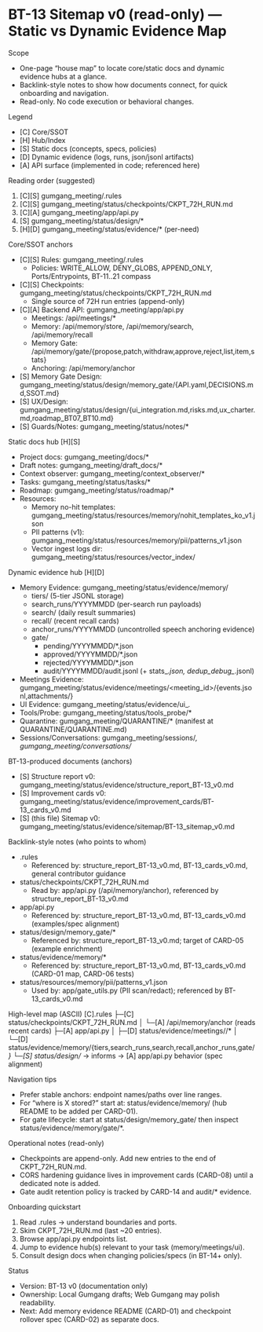 # BT-13 Sitemap v0 (read-only) — Static vs Dynamic Evidence Map

Scope
- One-page “house map” to locate core/static docs and dynamic evidence hubs at a glance.
- Backlink-style notes to show how documents connect, for quick onboarding and navigation.
- Read-only. No code execution or behavioral changes.

Legend
- [C] Core/SSOT
- [H] Hub/Index
- [S] Static docs (concepts, specs, policies)
- [D] Dynamic evidence (logs, runs, json/jsonl artifacts)
- [A] API surface (implemented in code; referenced here)

Reading order (suggested)
1) [C][S] gumgang_meeting/.rules
2) [C][S] gumgang_meeting/status/checkpoints/CKPT_72H_RUN.md
3) [C][A] gumgang_meeting/app/api.py
4) [S]    gumgang_meeting/status/design/*
5) [H][D] gumgang_meeting/status/evidence/* (per-need)

Core/SSOT anchors
- [C][S] Rules: gumgang_meeting/.rules
  - Policies: WRITE_ALLOW, DENY_GLOBS, APPEND_ONLY, Ports/Entrypoints, BT-11..21 compass
- [C][S] Checkpoints: gumgang_meeting/status/checkpoints/CKPT_72H_RUN.md
  - Single source of 72H run entries (append-only)
- [C][A] Backend API: gumgang_meeting/app/api.py
  - Meetings: /api/meetings/*
  - Memory: /api/memory/store, /api/memory/search, /api/memory/recall
  - Memory Gate: /api/memory/gate/{propose,patch,withdraw,approve,reject,list,item,stats}
  - Anchoring: /api/memory/anchor
- [S] Memory Gate Design: gumgang_meeting/status/design/memory_gate/{API.yaml,DECISIONS.md,SSOT.md}
- [S] UX/Design: gumgang_meeting/status/design/{ui_integration.md,risks.md,ux_charter.md,roadmap_BT07_BT10.md}
- [S] Guards/Notes: gumgang_meeting/status/notes/*

Static docs hub [H][S]
- Project docs: gumgang_meeting/docs/*
- Draft notes: gumgang_meeting/draft_docs/*
- Context observer: gumgang_meeting/context_observer/*
- Tasks: gumgang_meeting/status/tasks/*
- Roadmap: gumgang_meeting/status/roadmap/*
- Resources:
  - Memory no-hit templates: gumgang_meeting/status/resources/memory/nohit_templates_ko_v1.json
  - PII patterns (v1): gumgang_meeting/status/resources/memory/pii/patterns_v1.json
  - Vector ingest logs dir: gumgang_meeting/status/resources/vector_index/

Dynamic evidence hub [H][D]
- Memory Evidence: gumgang_meeting/status/evidence/memory/
  - tiers/               (5-tier JSONL storage)
  - search_runs/YYYYMMDD (per-search run payloads)
  - search/              (daily result summaries)
  - recall/              (recent recall cards)
  - anchor_runs/YYYYMMDD (uncontrolled speech anchoring evidence)
  - gate/
    - pending/YYYYMMDD/*.json
    - approved/YYYYMMDD/*.json
    - rejected/YYYYMMDD/*.json
    - audit/YYYYMMDD/audit.jsonl (+ stats_*.json, dedup_debug_*.jsonl)
- Meetings Evidence: gumgang_meeting/status/evidence/meetings/<meeting_id>/{events.jsonl,attachments/}
- UI Evidence: gumgang_meeting/status/evidence/ui_*.*
- Tools/Probe: gumgang_meeting/status/tools_probe/*
- Quarantine: gumgang_meeting/QUARANTINE/* (manifest at QUARANTINE/QUARANTINE.md)
- Sessions/Conversations: gumgang_meeting/sessions/*, gumgang_meeting/conversations/*

BT-13-produced documents (anchors)
- [S] Structure report v0: gumgang_meeting/status/evidence/structure_report_BT-13_v0.md
- [S] Improvement cards v0: gumgang_meeting/status/evidence/improvement_cards/BT-13_cards_v0.md
- [S] (this file) Sitemap v0: gumgang_meeting/status/evidence/sitemap/BT-13_sitemap_v0.md

Backlink-style notes (who points to whom)
- .rules
  - Referenced by: structure_report_BT-13_v0.md, BT-13_cards_v0.md, general contributor guidance
- status/checkpoints/CKPT_72H_RUN.md
  - Read by: app/api.py (/api/memory/anchor), referenced by structure_report_BT-13_v0.md
- app/api.py
  - Referenced by: structure_report_BT-13_v0.md, BT-13_cards_v0.md (examples/spec alignment)
- status/design/memory_gate/*
  - Referenced by: structure_report_BT-13_v0.md; target of CARD-05 (example enrichment)
- status/evidence/memory/*
  - Referenced by: structure_report_BT-13_v0.md, BT-13_cards_v0.md (CARD-01 map, CARD-06 tests)
- status/resources/memory/pii/patterns_v1.json
  - Used by: app/gate_utils.py (PII scan/redact); referenced by BT-13_cards_v0.md

High-level map (ASCII)
[C].rules
 ├─[C] status/checkpoints/CKPT_72H_RUN.md
 │   └─[A] /api/memory/anchor (reads recent cards)
 ├─[A] app/api.py
 │   ├─[D] status/evidence/meetings/<id>/*
 │   └─[D] status/evidence/memory/{tiers,search_runs,search,recall,anchor_runs,gate/*}
 └─[S] status/design/* → informs → [A] app/api.py behavior (spec alignment)

Navigation tips
- Prefer stable anchors: endpoint names/paths over line ranges.
- For “where is X stored?” start at: status/evidence/memory/ (hub README to be added per CARD-01).
- For gate lifecycle: start at status/design/memory_gate/ then inspect status/evidence/memory/gate/*.

Operational notes (read-only)
- Checkpoints are append-only. Add new entries to the end of CKPT_72H_RUN.md.
- CORS hardening guidance lives in improvement cards (CARD-08) until a dedicated note is added.
- Gate audit retention policy is tracked by CARD-14 and audit/* evidence.

Onboarding quickstart
1) Read .rules → understand boundaries and ports.
2) Skim CKPT_72H_RUN.md (last ~20 entries).
3) Browse app/api.py endpoints list.
4) Jump to evidence hub(s) relevant to your task (memory/meetings/ui).
5) Consult design docs when changing policies/specs (in BT-14+ only).

Status
- Version: BT-13 v0 (documentation only)
- Ownership: Local Gumgang drafts; Web Gumgang may polish readability.
- Next: Add memory evidence README (CARD-01) and checkpoint rollover spec (CARD-02) as separate docs.
